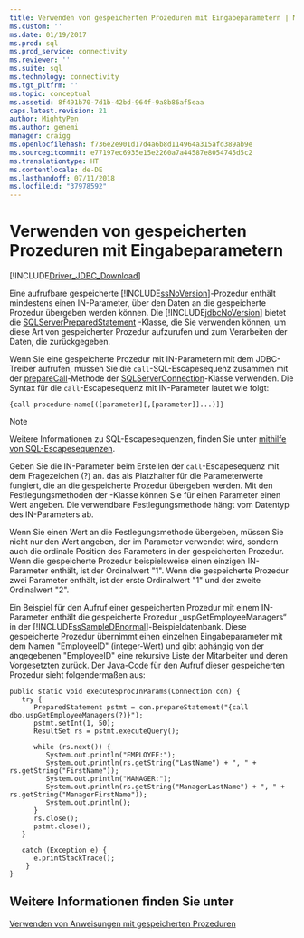 ```yaml
---
title: Verwenden von gespeicherten Prozeduren mit Eingabeparametern | Microsoft-Dokumentation
ms.custom: ''
ms.date: 01/19/2017
ms.prod: sql
ms.prod_service: connectivity
ms.reviewer: ''
ms.suite: sql
ms.technology: connectivity
ms.tgt_pltfrm: ''
ms.topic: conceptual
ms.assetid: 8f491b70-7d1b-42bd-964f-9a8b86af5eaa
caps.latest.revision: 21
author: MightyPen
ms.author: genemi
manager: craigg
ms.openlocfilehash: f736e2e901d17d4a6b8d114964a315afd389ab9e
ms.sourcegitcommit: e77197ec6935e15e2260a7a44587e8054745d5c2
ms.translationtype: HT
ms.contentlocale: de-DE
ms.lasthandoff: 07/11/2018
ms.locfileid: "37978592"
---
```

# <a name="using-a-stored-procedure-with-input-parameters"></a>Verwenden von gespeicherten Prozeduren mit Eingabeparametern
[!INCLUDE[Driver_JDBC_Download](../../includes/driver_jdbc_download.md)]

  Eine aufrufbare gespeicherte [!INCLUDE[ssNoVersion](../../includes/ssnoversion_md.md)]-Prozedur enthält mindestens einen IN-Parameter, über den Daten an die gespeicherte Prozedur übergeben werden können. Die [!INCLUDE[jdbcNoVersion](../../includes/jdbcnoversion_md.md)] bietet die [SQLServerPreparedStatement](../../connect/jdbc/reference/sqlserverpreparedstatement-class.md) -Klasse, die Sie verwenden können, um diese Art von gespeicherter Prozedur aufzurufen und zum Verarbeiten der Daten, die zurückgegeben.  
  
 Wenn Sie eine gespeicherte Prozedur mit IN-Parametern mit dem JDBC-Treiber aufrufen, müssen Sie die `call`-SQL-Escapesequenz zusammen mit der [prepareCall](../../connect/jdbc/reference/preparecall-method-sqlserverconnection.md)-Methode der [SQLServerConnection](../../connect/jdbc/reference/sqlserverconnection-class.md)-Klasse verwenden. Die Syntax für die `call`-Escapesequenz mit IN-Parameter lautet wie folgt:  
  
 `{call procedure-name[([parameter][,[parameter]]...)]}`  
  
> [!NOTE]  
>  Weitere Informationen zu SQL-Escapesequenzen, finden Sie unter [mithilfe von SQL-Escapesequenzen](../../connect/jdbc/using-sql-escape-sequences.md).  
  
 Geben Sie die IN-Parameter beim Erstellen der `call`-Escapesequenz mit dem Fragezeichen (?) an. das als Platzhalter für die Parameterwerte fungiert, die an die gespeicherte Prozedur übergeben werden. Mit den Festlegungsmethoden der -Klasse können Sie für einen Parameter einen Wert angeben. Die verwendbare Festlegungsmethode hängt vom Datentyp des IN-Parameters ab.  
  
 Wenn Sie einen Wert an die Festlegungsmethode übergeben, müssen Sie nicht nur den Wert angeben, der im Parameter verwendet wird, sondern auch die ordinale Position des Parameters in der gespeicherten Prozedur. Wenn die gespeicherte Prozedur beispielsweise einen einzigen IN-Parameter enthält, ist der Ordinalwert "1". Wenn die gespeicherte Prozedur zwei Parameter enthält, ist der erste Ordinalwert "1" und der zweite Ordinalwert "2".  
  
 Ein Beispiel für den Aufruf einer gespeicherten Prozedur mit einem IN-Parameter enthält die gespeicherte Prozedur „uspGetEmployeeManagers“ in der [!INCLUDE[ssSampleDBnormal](../../includes/sssampledbnormal_md.md)]-Beispieldatenbank. Diese gespeicherte Prozedur übernimmt einen einzelnen Eingabeparameter mit dem Namen "EmployeeID" (integer-Wert) und gibt abhängig von der angegebenen "EmployeeID" eine rekursive Liste der Mitarbeiter und deren Vorgesetzten zurück. Der Java-Code für den Aufruf dieser gespeicherten Prozedur sieht folgendermaßen aus:  
  
```  
public static void executeSprocInParams(Connection con) {  
   try {  
      PreparedStatement pstmt = con.prepareStatement("{call dbo.uspGetEmployeeManagers(?)}");  
      pstmt.setInt(1, 50);  
      ResultSet rs = pstmt.executeQuery();  
  
      while (rs.next()) {  
         System.out.println("EMPLOYEE:");  
         System.out.println(rs.getString("LastName") + ", " + rs.getString("FirstName"));  
         System.out.println("MANAGER:");  
         System.out.println(rs.getString("ManagerLastName") + ", " + rs.getString("ManagerFirstName"));  
         System.out.println();  
      }  
      rs.close();  
      pstmt.close();  
   }  
  
   catch (Exception e) {  
      e.printStackTrace();  
    }  
}  
```  
  
## <a name="see-also"></a>Weitere Informationen finden Sie unter  
 [Verwenden von Anweisungen mit gespeicherten Prozeduren](../../connect/jdbc/using-statements-with-stored-procedures.md)  
  
  
